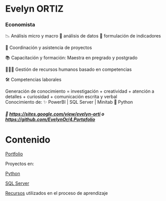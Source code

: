 # Evelyn ORTIZ
### Economista



📉  Análisis micro y macro     🧾 análisis de datos          📍 formulación de indicadores

📏 Coordinación y asistencia de proyectos

📚  Capacitación y formación: Maestra en pregrado y postgrado

🧑‍🤝‍🧑 Gestión de recursos humanos basado en competencias



🛠️ Competencias laborales 

   Generación de conocimiento = investigación + creatividad + atención a detalles + curiosidad + comunicación escrita y verbal  
   Conocimiento de:  ✨ PowerBI   |  SQL Server  |   Minitab      🐍 Python  
   
 ##### 💼 https://sites.google.com/view/evelyn-orti o https://github.com/EvelynOr/4.Portafolio 




# Contenido

[Portfolio](https://github.com/EvelynOr/4.Portafolio)

Proyectos en: 

[Python](https://github.com/EvelynOr/Python)

[SQL Server](https://github.com/EvelynOr/SQL)

[Recursos](https://github.com/EvelynOr/Publicaciones) utilizados en el proceso de aprendizaje

